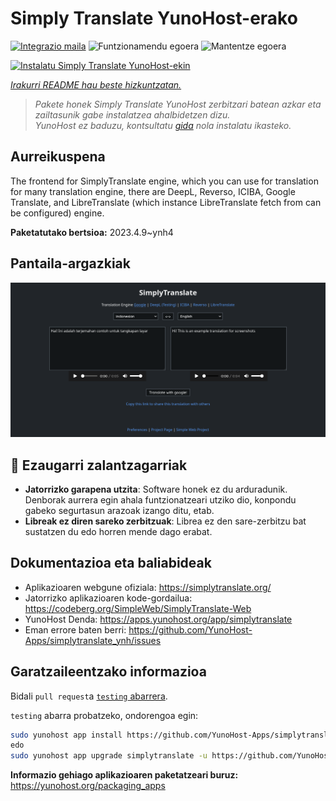 <!--
Ohart ongi: README hau automatikoki sortu da <https://github.com/YunoHost/apps/tree/master/tools/readme_generator>ri esker
EZ editatu eskuz.
-->

# Simply Translate YunoHost-erako

[![Integrazio maila](https://dash.yunohost.org/integration/simplytranslate.svg)](https://dash.yunohost.org/appci/app/simplytranslate) ![Funtzionamendu egoera](https://ci-apps.yunohost.org/ci/badges/simplytranslate.status.svg) ![Mantentze egoera](https://ci-apps.yunohost.org/ci/badges/simplytranslate.maintain.svg)

[![Instalatu Simply Translate YunoHost-ekin](https://install-app.yunohost.org/install-with-yunohost.svg)](https://install-app.yunohost.org/?app=simplytranslate)

*[Irakurri README hau beste hizkuntzatan.](./ALL_README.md)*

> *Pakete honek Simply Translate YunoHost zerbitzari batean azkar eta zailtasunik gabe instalatzea ahalbidetzen dizu.*  
> *YunoHost ez baduzu, kontsultatu [gida](https://yunohost.org/install) nola instalatu ikasteko.*

## Aurreikuspena

The frontend for SimplyTranslate engine, which you can use for translation for many translation engine, there are DeepL, Reverso, ICIBA, Google Translate, and LibreTranslate (which instance LibreTranslate fetch from can be configured) engine.

**Paketatutako bertsioa:** 2023.4.9~ynh4

## Pantaila-argazkiak

![Simply Translate(r)en pantaila-argazkia](./doc/screenshots/st_id-en.png)

## :red_circle: Ezaugarri zalantzagarriak

- **Jatorrizko garapena utzita**: Software honek ez du arduradunik. Denborak aurrera egin ahala funtzionatzeari utziko dio, konpondu gabeko segurtasun arazoak izango ditu, etab.
- **Libreak ez diren sareko zerbitzuak**: Librea ez den sare-zerbitzu bat sustatzen du edo horren mende dago erabat.

## Dokumentazioa eta baliabideak

- Aplikazioaren webgune ofiziala: <https://simplytranslate.org/>
- Jatorrizko aplikazioaren kode-gordailua: <https://codeberg.org/SimpleWeb/SimplyTranslate-Web>
- YunoHost Denda: <https://apps.yunohost.org/app/simplytranslate>
- Eman errore baten berri: <https://github.com/YunoHost-Apps/simplytranslate_ynh/issues>

## Garatzaileentzako informazioa

Bidali `pull request`a [`testing` abarrera](https://github.com/YunoHost-Apps/simplytranslate_ynh/tree/testing).

`testing` abarra probatzeko, ondorengoa egin:

```bash
sudo yunohost app install https://github.com/YunoHost-Apps/simplytranslate_ynh/tree/testing --debug
edo
sudo yunohost app upgrade simplytranslate -u https://github.com/YunoHost-Apps/simplytranslate_ynh/tree/testing --debug
```

**Informazio gehiago aplikazioaren paketatzeari buruz:** <https://yunohost.org/packaging_apps>
